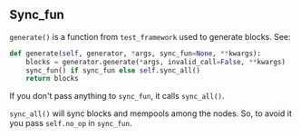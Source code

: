 ## Sync_fun

`generate()` is a function from `test_framework` used to generate blocks. See:

```py
def generate(self, generator, *args, sync_fun=None, **kwargs):
    blocks = generator.generate(*args, invalid_call=False, **kwargs)
    sync_fun() if sync_fun else self.sync_all()
    return blocks
```

If you don't pass anything to `sync_fun`, it calls `sync_all()`.

`sync_all()` will sync blocks and mempools among the nodes. So, to avoid it you pass `self.no_op` in `sync_fun`.
